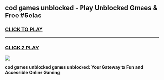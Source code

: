 
## cod games unblocked - Play Unblocked Gmaes & Free #5elas
<h3>
<a href="https://news.freeplayer.one?title=cod_games_unblocked&ref=03M">CLICK TO PLAY</a></h3>
<hr>

<h3>
<a href="https://news.freeplayer.one?title=cod_games_unblocked&ref=03M">CLICK 2 PLAY</a>
  
</h3>

<a href="https://news.freeplayer.one?title=cod_games_unblocked&ref=03M"><img src="https://clearcache.store/games.png"></a>


**cod games unblocked games unblocked: Your Gateway to Fun and Accessible Online Gaming**
